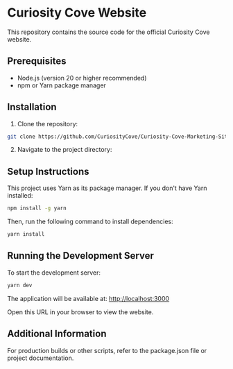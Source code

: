 # Curiosity Cove Website

This repository contains the source code for the official Curiosity Cove website.

## Prerequisites

- Node.js (version 20 or higher recommended)
- npm or Yarn package manager

## Installation

1. Clone the repository:

```bash
git clone https://github.com/CuriosityCove/Curiosity-Cove-Marketing-Site.git
```

2. Navigate to the project directory:

## Setup Instructions

This project uses Yarn as its package manager. If you don't have Yarn installed:

```bash
npm install -g yarn
```

Then, run the following command to install dependencies:

```bash
yarn install
```

## Running the Development Server

To start the development server:

```bash
yarn dev
```

The application will be available at:
<http://localhost:3000>

Open this URL in your browser to view the website.

## Additional Information

For production builds or other scripts, refer to the package.json file or project documentation.

